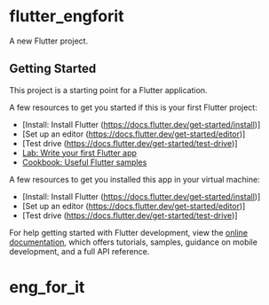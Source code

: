 # flutter_engforit

A new Flutter project.

## Getting Started

This project is a starting point for a Flutter application.

A few resources to get you started if this is your first Flutter project:
- [Install: Install Flutter (https://docs.flutter.dev/get-started/install)]
- [Set up an editor (https://docs.flutter.dev/get-started/editor)]
- [Test drive (https://docs.flutter.dev/get-started/test-drive)]
- [Lab: Write your first Flutter app](https://docs.flutter.dev/get-started/codelab)
- [Cookbook: Useful Flutter samples](https://docs.flutter.dev/cookbook)

A few resources to get you installed this app in your virtual machine:
- [Install: Install Flutter (https://docs.flutter.dev/get-started/install)]
- [Set up an editor (https://docs.flutter.dev/get-started/editor)]
- [Test drive (https://docs.flutter.dev/get-started/test-drive)]

For help getting started with Flutter development, view the
[online documentation](https://docs.flutter.dev/), which offers tutorials,
samples, guidance on mobile development, and a full API reference.
# eng_for_it
